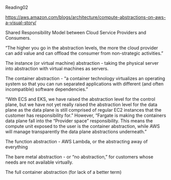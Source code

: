 Reading02

https://aws.amazon.com/blogs/architecture/compute-abstractions-on-aws-a-visual-story/ 

Shared Responsibility Model between Cloud Service Providers and Consumers. 

“The higher you go in the abstraction levels, the more the cloud provider can add value and can offload the consumer from non-strategic activities.”

The instance (or virtual machine) abstraction - taking the physical server into abstraction with virtual machines as servers.

The container abstraction - “a container technology virtualizes an operating system so that you can run separated applications with different (and often incompatible) software dependencies.”

“With ECS and EKS, we have raised the abstraction level for the control plane, but we have not yet really raised the abstraction level for the data plane as the data plane is still comprised of regular EC2 instances that the customer has responsibility for.” However, “Fargate is making the containers data plane fall into the “Provider space” responsibility. This means the compute unit exposed to the user is the container abstraction, while AWS will manage transparently the data plane abstractions underneath.”

The function abstraction - AWS Lambda, or the abstracting away of everything

The bare metal abstraction - or “no abstraction,” for customers whose needs are not available virtually.

The full container abstraction (for lack of a better term)
